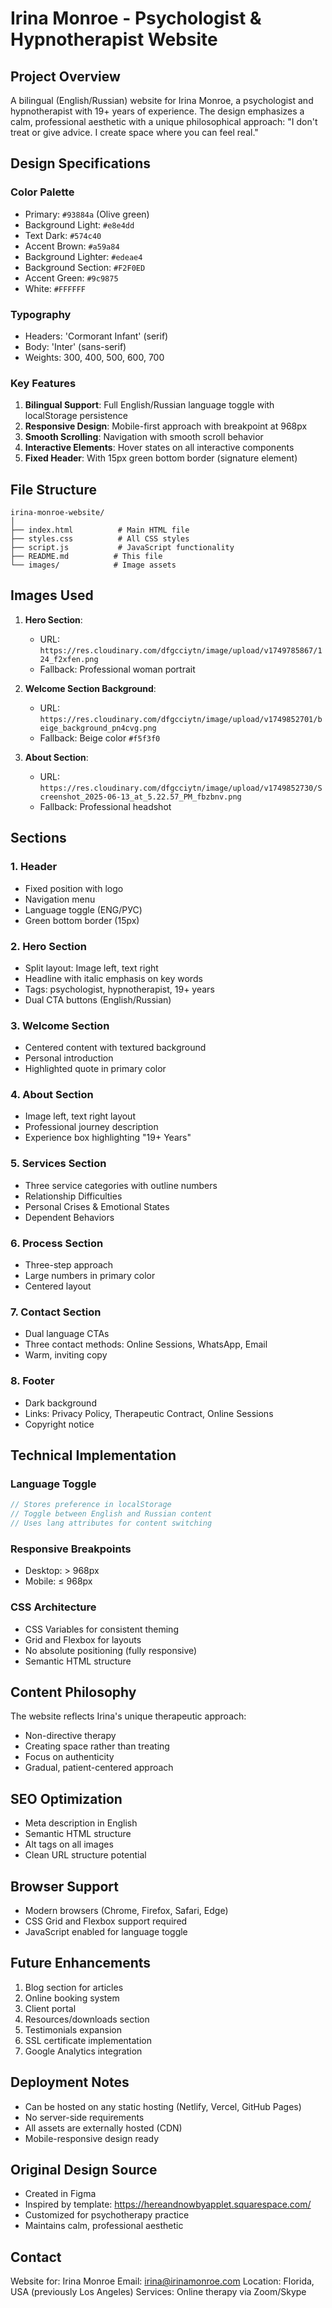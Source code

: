 # Irina Monroe - Psychologist & Hypnotherapist Website

## Project Overview
A bilingual (English/Russian) website for Irina Monroe, a psychologist and hypnotherapist with 19+ years of experience. The design emphasizes a calm, professional aesthetic with a unique philosophical approach: "I don't treat or give advice. I create space where you can feel real."

## Design Specifications

### Color Palette
- Primary: `#93884a` (Olive green)
- Background Light: `#e8e4dd`
- Text Dark: `#574c40`
- Accent Brown: `#a59a84`
- Background Lighter: `#edeae4`
- Background Section: `#F2F0ED`
- Accent Green: `#9c9875`
- White: `#FFFFFF`

### Typography
- Headers: 'Cormorant Infant' (serif)
- Body: 'Inter' (sans-serif)
- Weights: 300, 400, 500, 600, 700

### Key Features
1. **Bilingual Support**: Full English/Russian language toggle with localStorage persistence
2. **Responsive Design**: Mobile-first approach with breakpoint at 968px
3. **Smooth Scrolling**: Navigation with smooth scroll behavior
4. **Interactive Elements**: Hover states on all interactive components
5. **Fixed Header**: With 15px green bottom border (signature element)

## File Structure
```
irina-monroe-website/
│
├── index.html          # Main HTML file
├── styles.css          # All CSS styles
├── script.js           # JavaScript functionality
├── README.md          # This file
└── images/            # Image assets
```

## Images Used
1. **Hero Section**: 
   - URL: `https://res.cloudinary.com/dfgcciytn/image/upload/v1749785867/124_f2xfen.png`
   - Fallback: Professional woman portrait

2. **Welcome Section Background**: 
   - URL: `https://res.cloudinary.com/dfgcciytn/image/upload/v1749852701/beige_background_pn4cvg.png`
   - Fallback: Beige color `#f5f3f0`

3. **About Section**: 
   - URL: `https://res.cloudinary.com/dfgcciytn/image/upload/v1749852730/Screenshot_2025-06-13_at_5.22.57_PM_fbzbnv.png`
   - Fallback: Professional headshot

## Sections

### 1. Header
- Fixed position with logo
- Navigation menu
- Language toggle (ENG/РУС)
- Green bottom border (15px)

### 2. Hero Section
- Split layout: Image left, text right
- Headline with italic emphasis on key words
- Tags: psychologist, hypnotherapist, 19+ years
- Dual CTA buttons (English/Russian)

### 3. Welcome Section
- Centered content with textured background
- Personal introduction
- Highlighted quote in primary color

### 4. About Section
- Image left, text right layout
- Professional journey description
- Experience box highlighting "19+ Years"

### 5. Services Section
- Three service categories with outline numbers
- Relationship Difficulties
- Personal Crises & Emotional States
- Dependent Behaviors

### 6. Process Section
- Three-step approach
- Large numbers in primary color
- Centered layout

### 7. Contact Section
- Dual language CTAs
- Three contact methods: Online Sessions, WhatsApp, Email
- Warm, inviting copy

### 8. Footer
- Dark background
- Links: Privacy Policy, Therapeutic Contract, Online Sessions
- Copyright notice

## Technical Implementation

### Language Toggle
```javascript
// Stores preference in localStorage
// Toggle between English and Russian content
// Uses lang attributes for content switching
```

### Responsive Breakpoints
- Desktop: > 968px
- Mobile: ≤ 968px

### CSS Architecture
- CSS Variables for consistent theming
- Grid and Flexbox for layouts
- No absolute positioning (fully responsive)
- Semantic HTML structure

## Content Philosophy
The website reflects Irina's unique therapeutic approach:
- Non-directive therapy
- Creating space rather than treating
- Focus on authenticity
- Gradual, patient-centered approach

## SEO Optimization
- Meta description in English
- Semantic HTML structure
- Alt tags on all images
- Clean URL structure potential

## Browser Support
- Modern browsers (Chrome, Firefox, Safari, Edge)
- CSS Grid and Flexbox support required
- JavaScript enabled for language toggle

## Future Enhancements
1. Blog section for articles
2. Online booking system
3. Client portal
4. Resources/downloads section
5. Testimonials expansion
6. SSL certificate implementation
7. Google Analytics integration

## Deployment Notes
- Can be hosted on any static hosting (Netlify, Vercel, GitHub Pages)
- No server-side requirements
- All assets are externally hosted (CDN)
- Mobile-responsive design ready

## Original Design Source
- Created in Figma
- Inspired by template: https://hereandnowbyapplet.squarespace.com/
- Customized for psychotherapy practice
- Maintains calm, professional aesthetic

## Contact
Website for: Irina Monroe
Email: irina@irinamonroe.com
Location: Florida, USA (previously Los Angeles)
Services: Online therapy via Zoom/Skype